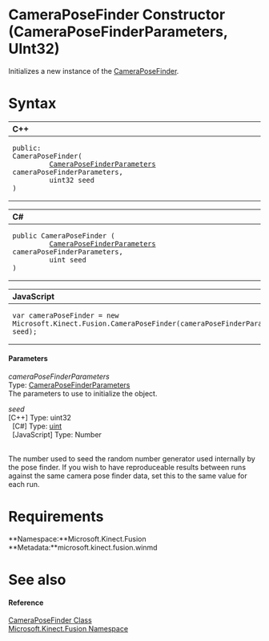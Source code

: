 CameraPoseFinder Constructor (CameraPoseFinderParameters, UInt32)  
=================================================================  

Initializes a new instance of the [CameraPoseFinder](../../CameraPoseFinder_Class.md). <span id="syntaxSection"></span>

Syntax  
======  

<table>
<colgroup>
<col width="100%" />
</colgroup>
<thead>
<tr class="header">
<th align="left">C++</th>
</tr>
</thead>
<tbody>
<tr class="odd">
<td align="left"><pre><code>public:  
CameraPoseFinder(  
         <a href="../../CameraPoseFinderParameters.md">CameraPoseFinderParameters</a> cameraPoseFinderParameters,  
         uint32 seed  
)</code></pre></td>
</tr>
</tbody>
</table>

<table>
<colgroup>
<col width="100%" />
</colgroup>
<thead>
<tr class="header">
<th align="left">C#</th>
</tr>
</thead>
<tbody>
<tr class="odd">
<td align="left"><pre><code>public CameraPoseFinder (  
         <a href="../../CameraPoseFinderParameters.md">CameraPoseFinderParameters</a> cameraPoseFinderParameters,  
         uint seed  
)</code></pre></td>
</tr>
</tbody>
</table>

<table>
<colgroup>
<col width="100%" />
</colgroup>
<thead>
<tr class="header">
<th align="left">JavaScript</th>
</tr>
</thead>
<tbody>
<tr class="odd">
<td align="left"><pre><code>var cameraPoseFinder = new Microsoft.Kinect.Fusion.CameraPoseFinder(cameraPoseFinderParameters, seed);</code></pre></td>
</tr>
</tbody>
</table>

<span id="ID4EK"></span>
#### Parameters  

*cameraPoseFinderParameters*    
Type: [CameraPoseFinderParameters](../../CameraPoseFinderParameters.md)  
The parameters to use to initialize the object.  

*seed*    
[C++] Type: uint32  
  [C\#] Type: [uint](http://msdn.microsoft.com/en-us/library/system.uint32.aspx)  
  [JavaScript] Type: Number  
   

The number used to seed the random number generator used internally by the pose finder. If you wish to have reproduceable results between runs against the same camera pose finder data, set this to the same value for each run.  

<span id="requirements"></span>

Requirements  
============  

**Namespace:**Microsoft.Kinect.Fusion  
**Metadata:**microsoft.kinect.fusion.winmd  

<span id="ID4EHB"></span>

See also  
========  

<span id="ID4EJB"></span>
#### Reference  

[CameraPoseFinder Class](../../CameraPoseFinder_Class.md)  
 [Microsoft.Kinect.Fusion Namespace](../../../Kinect.Fusion.md)  



<!--Please do not edit the data in the comment block below.-->
<!--
TOCTitle : CameraPoseFinder Constructor (CameraPoseFinderParameters, UInt32)
RLTitle : CameraPoseFinder Constructor (CameraPoseFinderParameters, UInt32)
KeywordA : M:Microsoft.Kinect.Fusion.CameraPoseFinder.#ctor(Microsoft.Kinect.Fusion.CameraPoseFinderParameters,System.UInt32)
AssetID : M:Microsoft.Kinect.Fusion.CameraPoseFinder.#ctor(Microsoft.Kinect.Fusion.CameraPoseFinderParameters,System.UInt32)
Locale : en-us
CommunityContent : 1
APIType : Managed
APILocation : microsoft.kinect.fusion.winmd
APIName : Microsoft.Kinect.Fusion.CameraPoseFinder
TargetOS : Windows
TopicType : kbSyntax
DevLang : VB
DevLang : CSharp
DevLang : JavaScript
DevLang : C++
DocSet : K4Wv2
ProjType : K4Wv2Proj
Technology : Kinect for Windows
Product : Kinect for Windows SDK v2
productversion : 20
-->
